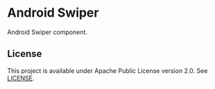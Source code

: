 # Android Swiper
Android Swiper component.

## License
This project is available under Apache Public License version 2.0. See [LICENSE](LICENSE).

